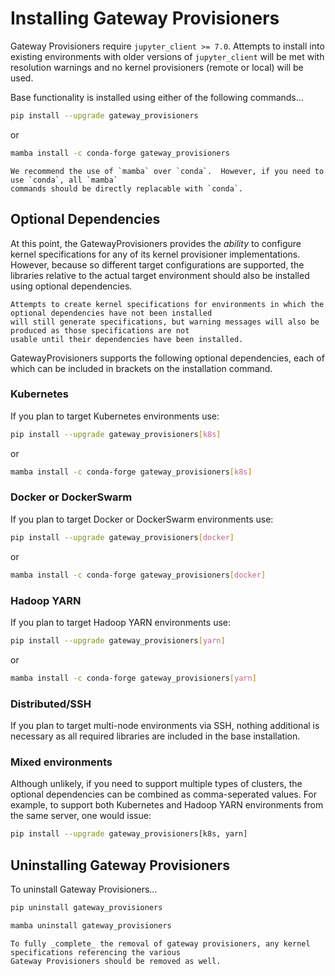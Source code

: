 # Installing Gateway Provisioners

Gateway Provisioners require `jupyter_client >= 7.0`. Attempts to install into existing environments
with older versions of `jupyter_client` will be met with resolution warnings and no kernel provisioners
(remote or local) will be used.

Base functionality is installed using either of the following commands...

```bash
pip install --upgrade gateway_provisioners
```

or

```bash
mamba install -c conda-forge gateway_provisioners
```

```{note}
We recommend the use of `mamba` over `conda`.  However, if you need to use `conda`, all `mamba`
commands should be directly replacable with `conda`.
```

## Optional Dependencies

At this point, the GatewayProvisioners provides the _ability_ to configure kernel specifications for any of its
kernel provisioner implementations. However, because so different target configurations are supported, the
libraries relative to the actual target environment should also be installed using optional dependencies.

```{note}
Attempts to create kernel specifications for environments in which the optional dependencies have not been installed
will still generate specifications, but warning messages will also be produced as those specifications are not
usable until their dependencies have been installed.
```

GatewayProvisioners supports the following optional dependencies, each of which can be included in brackets on
the installation command.

### Kubernetes

If you plan to target Kubernetes environments use:

```bash
pip install --upgrade gateway_provisioners[k8s]
```

or

```bash
mamba install -c conda-forge gateway_provisioners[k8s]
```

### Docker or DockerSwarm

If you plan to target Docker or DockerSwarm environments use:

```bash
pip install --upgrade gateway_provisioners[docker]
```

or

```bash
mamba install -c conda-forge gateway_provisioners[docker]
```

### Hadoop YARN

If you plan to target Hadoop YARN environments use:

```bash
pip install --upgrade gateway_provisioners[yarn]
```

or

```bash
mamba install -c conda-forge gateway_provisioners[yarn]
```

### Distributed/SSH

If you plan to target multi-node environments via SSH, nothing additional is necessary as all required libraries
are included in the base installation.

### Mixed environments

Although unlikely, if you need to support multiple types of clusters, the optional dependencies can be combined as
comma-seperated values. For example, to support both Kubernetes and Hadoop YARN environments from the same server,
one would issue:

```bash
pip install --upgrade gateway_provisioners[k8s, yarn]
```

## Uninstalling Gateway Provisioners

To uninstall Gateway Provisioners...

```bash
pip uninstall gateway_provisioners
```

```bash
mamba uninstall gateway_provisioners
```

```{tip}
To fully _complete_ the removal of gateway provisioners, any kernel specifications referencing the various
Gateway Provisioners should be removed as well.
```
